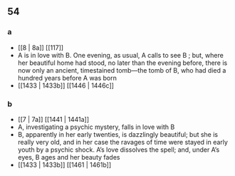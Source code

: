 ## 54
### a
- [[8 | 8a]] [[117]] 
- A is in love with B. One evening, as usual, A calls to see B ; but, where her beautiful home had stood, no later than the evening before, there is now only an ancient, timestained tomb—the tomb of B, who had died a hundred years before A was born
- [[1433 | 1433b]] [[1446 | 1446c]] 

### b
- [[7 | 7a]] [[1441 | 1441a]] 
- A, investigating a psychic mystery, falls in love with B
- B, apparently in her early twenties, is dazzlingly beautiful; but she is really very old, and in her case the ravages of time were stayed in early youth by a psychic shock. A’s love dissolves the spell; and, under A’s eyes, B ages and her beauty fades
- [[1433 | 1433b]] [[1461 | 1461b]] 

